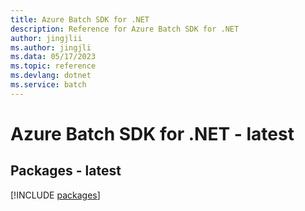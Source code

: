 ```yaml
---
title: Azure Batch SDK for .NET
description: Reference for Azure Batch SDK for .NET
author: jingjlii
ms.author: jingjli
ms.data: 05/17/2023
ms.topic: reference
ms.devlang: dotnet
ms.service: batch
---
```

# Azure Batch SDK for .NET - latest
## Packages - latest
[!INCLUDE [packages](batch-index.md)]